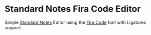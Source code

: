 # Standard Notes Fira Code Editor

Simple [Standard Notes](https://standardnotes.org) Editor using the [Fira Code](https://github.com/tonsky/FiraCode) font with Ligatures support.
